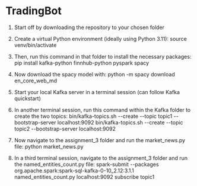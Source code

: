 # TradingBot

1. Start off by downloading the repository to your chosen folder

2. Create a virtual Python environment (ideally using Python 3.11): source venv/bin/activate

3. Then, run this command in that folder to install the necessary packages: pip install kafka-python finnhub-python pyspark spacy

4. Now download the spacy model with: python -m spacy download en_core_web_md

5. Start your local Kafka server in a terminal session (can follow Kafka quickstart)

6. In another terminal session, run this command within the Kafka folder to create the two topics: 
    bin/kafka-topics.sh --create --topic topic1 --bootstrap-server localhost:9092
    bin/kafka-topics.sh --create --topic topic2 --bootstrap-server localhost:9092

7. Now navigate to the assignment_3 folder and run the market_news.py file: python market_news.py

8. In a third terminal session, navigate to the assignment_3 folder and run the named_entities_count.py file: spark-submit --packages org.apache.spark:spark-sql-kafka-0-10_2.12:3.1.1 named_entities_count.py localhost:9092 subscribe topic1